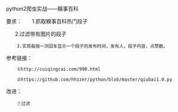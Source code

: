 python2爬虫实战——糗事百科

要求：
        1.抓取糗事百科热门段子
        
        2.过滤带有图片的段子
        
        3.实现每按一次回车显示一个段子的发布时间，发布人，段子内容，点赞数。
        
参考链接：

        ①http://cuiqingcai.com/990.html
        
        ②https://github.com/hhzzer/python/blob/master/qiubai1.0.py
        
改进：

        ①过滤
        
